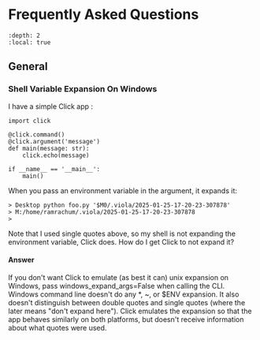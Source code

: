 # Frequently Asked Questions

```{contents}
:depth: 2
:local: true
```

## General

### Shell Variable Expansion On Windows

I have a simple Click app :

```
import click

@click.command()
@click.argument('message')
def main(message: str):
    click.echo(message)

if __name__ == '__main__':
    main()

```

When you pass an environment variable in the argument, it expands it:

```{code-block} powershell
> Desktop python foo.py '$M0/.viola/2025-01-25-17-20-23-307878'
> M:/home/ramrachum/.viola/2025-01-25-17-20-23-307878
>
```
Note that I used single quotes above, so my shell is not expanding the environment variable, Click does. How do I get Click to not expand it?

#### Answer

If you don't want Click to emulate (as best it can) unix expansion on Windows, pass windows_expand_args=False when calling the CLI.
Windows command line doesn't do any *, ~, or $ENV expansion. It also doesn't distinguish between double quotes and single quotes (where the later means "don't expand here"). Click emulates the expansion so that the app behaves similarly on both platforms, but doesn't receive information about what quotes were used.
